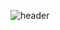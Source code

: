 ![header](https://capsule-render.vercel.app/api?type=blur&color=gradient&text=Hi!%20I'm%20abluehour&fontColor=d6ace6&fontAlignY=50&descAlignY=65&fontSize=60)
